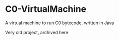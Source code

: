# C0-VirtualMachine
 A virtual machine to run C0 bytecode, written in Java

Very old project, archived here
